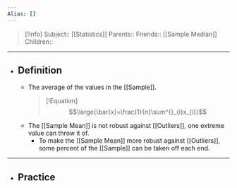 ```yaml
---
Alias: []
---
```

> [!Info]
> Subject:: [[Statistics]]
> Parents:: 
> Friends:: [[Sample Median]]
> Children:: 
---
- ## Definition
	- The average of the values in the [[Sample]].
	  > [!Equation]
	  > $$\large{\bar{x}=\frac{1}{n}\sum^{}_{i}x_{i}}$$
	- The [[Sample Mean]] is not robust against [[Outliers]], one extreme value can throw it of.
		- To make the [[Sample Mean]] more robust against [[Outliers]], some percent of the [[Sample]] can be taken off each end.
---
- ## Practice